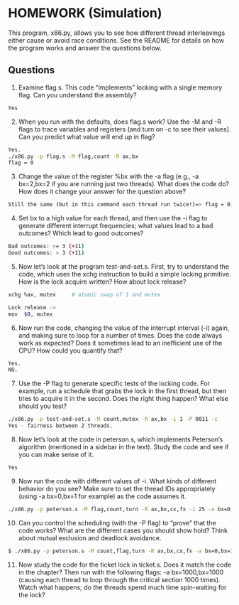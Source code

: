 # HOMEWORK (Simulation)
This program, x86.py, allows you to see how different thread interleavings either cause or avoid race conditions. See the README for details on how the program works and answer the questions below.

## Questions 
1. Examine flag.s. This code “implements” locking with a single memory flag. Can you understand the assembly?
```sh
Yes 
```

2. When you run with the defaults, does flag.s work? Use the -M and -R flags to trace variables and registers (and turn on -c to see their values).
Can you predict what value will end up in flag?
```sh
Yes. 
./x86.py -p flag.s -M flag,count -R ax,bx
flag = 0
```

3. Change the value of the register %bx with the -a flag (e.g., -a bx=2,bx=2
if you are running just two threads). What does the code do? How does it
change your answer for the question above?
```sh
Still the same (but in this command each thread run twice!)=> flag = 0; 
```

4. Set bx to a high value for each thread, and then use the -i flag to generate
different interrupt frequencies; what values lead to a bad outcomes? Which
lead to good outcomes?
```sh
Bad outcomes: <= 3 (+11)
Good outcomes: > 3 (+11)
```

5. Now let’s look at the program test-and-set.s. First, try to understand the code, which uses the xchg instruction to build a simple locking primitive. How is the lock acquire written? How about lock release?
```sh
xchg %ax, mutex     # atomic swap of 1 and mutex

Lock release -> 
mov  $0, mutex
```

6. Now run the code, changing the value of the interrupt interval (-i) again, and making sure to loop for a number of times. Does the code always work as expected? Does it sometimes lead to an inefficient use of the CPU? How could you quantify that?
```sh
Yes.
NO.
```

7. Use the -P flag to generate specific tests of the locking code. For example, run a schedule that grabs the lock in the first thread, but then tries to acquire it in the second. Does the right thing happen? What else should you test?
```sh
./x86.py -p test-and-set.s -M count,mutex -R ax,bx -i 1 -P 0011 -c
Yes - fairness between 2 threads. 
```

8. Now let’s look at the code in peterson.s, which implements Peterson’s algorithm (mentioned in a sidebar in the text). Study the code and see if you can make sense of it.
```sh
Yes
```

9. Now run the code with different values of -i. What kinds of different behavior do you see? Make sure to set the thread IDs appropriately (using -a bx=0,bx=1 for example) as the code assumes it.
```sh
./x86.py -p peterson.s -M flag,count,turn -R ax,bx,cx,fx -i 25 -a bx=0,bx=1 -c
```

10. Can you control the scheduling (with the -P flag) to “prove” that the code works? What are the different cases you should show hold? Think about mutual exclusion and deadlock avoidance.
```sh
$ ./x86.py -p peterson.s -M count,flag,turn -R ax,bx,cx,fx -a bx=0,bx=1 -c -P 0000011111
```

11. Now study the code for the ticket lock in ticket.s. Does it match the code in the chapter? Then run with the following flags: -a bx=1000,bx=1000 (causing each thread to loop through the critical section 1000 times). Watch what happens; do the threads spend much time spin-waiting for the lock?
```sh

```

